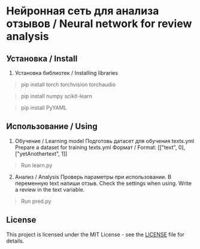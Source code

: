 # Нейронная сеть для анализа отзывов / Neural network for review analysis

## Установка / Install
1. Установка библиотек / Installing libraries
> pip install torch torchvision torchaudio

> pip install numpy scikit-learn

> pip install PyYAML

## Использование / Using
1. Обучение / Learning model
Подготовь датасет для обучения texts.yml
Prepare a dataset for training texts.yml
Формат / Format: [["text", 0], ["yetAnothertext", 1]]

> Run learn.py

2. Анализ / Analysis
Проверь параметры при использовании.
В переменную text напиши отзыв.
Check the settings when using.
Write a review in the text variable.

> Run pred.py

## License

This project is licensed under the MIT License - see the [LICENSE](./LICENSE) file for details.
